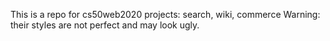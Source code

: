 This is a repo for cs50web2020 projects: search, wiki, commerce
Warning: their styles are not perfect and may look ugly.
